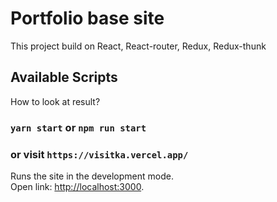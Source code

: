 # Portfolio base site

This project build on React, React-router, Redux, Redux-thunk

## Available Scripts

How to look at result?

### `yarn start` or `npm run start`
### or visit `https://visitka.vercel.app/`

Runs the site in the development mode.\
Open link: [http://localhost:3000](http://localhost:3000).
